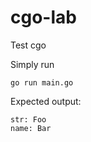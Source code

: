 # cgo-lab
Test cgo

Simply run

```
go run main.go
```

Expected output:

```
str: Foo
name: Bar
```